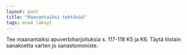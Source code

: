 ```yaml
---
layout: post
title: "Maanantaiksi tehtävää"
tags: ena4 läksyt
---
```


Tee maanantaiksi apuverbiharjoituksia s. 117-118 K5 ja K6. Täytä tiistain sanakoetta varten jo sanastomoniste.